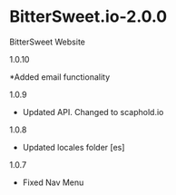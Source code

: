 # BitterSweet.io-2.0.0
BitterSweet Website

1.0.10

*Added email functionality

1.0.9

* Updated API. Changed to scaphold.io

1.0.8

* Updated locales folder [es]

1.0.7

* Fixed Nav Menu
